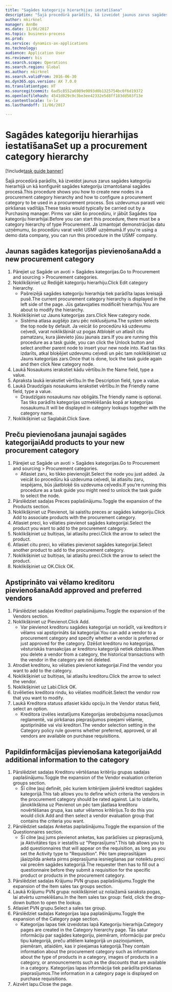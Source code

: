 ```yaml
--- 
title: "Sagādes kategoriju hierarhijas iestatīšana"
description: "Šajā procedūrā parādīts, kā izveidot jaunus zarus sagādes kategoriju hierarhijā un kā konfigurēt sagādes kategoriju izmantošanai sagādes procesā."
author: mkirknel
manager: AnnBe
ms.date: 11/06/2017
ms.topic: business-process
ms.prod: 
ms.service: dynamics-ax-applications
ms.technology: 
audience: Application User
ms.reviewer: bis
ms.search.scope: Operations
ms.search.region: Global
ms.author: mkirknel
ms.search.validFrom: 2016-06-30
ms.dyn365.ops.version: AX 7.0.0
ms.translationtype: HT
ms.sourcegitcommit: 6ad5c8552a6989e9093d0b1325754bc0f6d19372
ms.openlocfilehash: 4541d029c9c3be3ee42332e5d8ff183dd503f13e
ms.contentlocale: lv-lv
ms.lasthandoff: 11/06/2017

---
```

# <a name="set-up-a-procurement-category-hierarchy"></a><span data-ttu-id="f3506-103">Sagādes kategoriju hierarhijas iestatīšana</span><span class="sxs-lookup"><span data-stu-id="f3506-103">Set up a procurement category hierarchy</span></span>

[!include[task guide banner](../../includes/task-guide-banner.md)]

<span data-ttu-id="f3506-104">Šajā procedūrā parādīts, kā izveidot jaunus zarus sagādes kategoriju hierarhijā un kā konfigurēt sagādes kategoriju izmantošanai sagādes procesā.</span><span class="sxs-lookup"><span data-stu-id="f3506-104">This procedure shows you how to create new nodes in a procurement category hierarchy and how to configure a procurement category to be used in a procurement process.</span></span> <span data-ttu-id="f3506-105">Šos uzdevumus parasti veic pirkšanas vadītājs.</span><span class="sxs-lookup"><span data-stu-id="f3506-105">These tasks would typically be carried out by a Purchasing manager.</span></span> <span data-ttu-id="f3506-106">Pirms var sākt šo procedūru, ir jābūt Sagādes tipa kategoriju hierarhijai.</span><span class="sxs-lookup"><span data-stu-id="f3506-106">Before you can start this procedure, there must be a category hierarchy of type Procurement.</span></span> <span data-ttu-id="f3506-107">Ja izmantojat demonstrācijas datu uzņēmumu, šo procedūru varat veikt USMF uzņēmumā.</span><span class="sxs-lookup"><span data-stu-id="f3506-107">If you're using a demo data company, you can run this procedure in the USMF company.</span></span>


## <a name="add-a-new-procurement-category"></a><span data-ttu-id="f3506-108">Jaunas sagādes kategorijas pievienošana</span><span class="sxs-lookup"><span data-stu-id="f3506-108">Add a new procurement category</span></span>
1. <span data-ttu-id="f3506-109">Pārejiet uz Sagāde un avoti > Sagādes kategorijas.</span><span class="sxs-lookup"><span data-stu-id="f3506-109">Go to Procurement and sourcing > Procurement categories.</span></span>
2. <span data-ttu-id="f3506-110">Noklikšķiniet uz Rediģēt kategoriju hierarhiju.</span><span class="sxs-lookup"><span data-stu-id="f3506-110">Click Edit category hierarchy.</span></span>
    * <span data-ttu-id="f3506-111">Pašreizējā sagādes kategoriju hierarhija tiek parādīta lapas kreisajā pusē.</span><span class="sxs-lookup"><span data-stu-id="f3506-111">The current procurement category hierarchy is displayed in the left side of the page.</span></span> <span data-ttu-id="f3506-112">Jūs gatavojaties modificēt hierarhiju.</span><span class="sxs-lookup"><span data-stu-id="f3506-112">You  are about to modify the hierarchy.</span></span>  
3. <span data-ttu-id="f3506-113">Noklikšķiniet uz Jauns kategorijas zars.</span><span class="sxs-lookup"><span data-stu-id="f3506-113">Click New category node.</span></span>
    * <span data-ttu-id="f3506-114">Sistēma atlasa augšējo zaru pēc noklusējuma.</span><span class="sxs-lookup"><span data-stu-id="f3506-114">The system selects the top node by default.</span></span> <span data-ttu-id="f3506-115">Ja veicāt šo procedūru kā uzdevumu ceļvedi, varat noklikšķināt uz pogas Atbloķēt un atlasīt citu pamatzaru, kura jāievieto jūsu jaunais zars.</span><span class="sxs-lookup"><span data-stu-id="f3506-115">If you are running this procedure as a task guide, you can click the Unlock button and select another parent node to insert your new node into.</span></span> <span data-ttu-id="f3506-116">Kad tas tiks izdarīts, atkal bloķējiet uzdevumu ceļvedi un pēc tam noklikšķiniet uz Jauns kategorijas zars.</span><span class="sxs-lookup"><span data-stu-id="f3506-116">Once that is done, lock the task guide again and then click New category node.</span></span>  
4. <span data-ttu-id="f3506-117">Laukā Nosaukums ierakstiet kādu vērtību.</span><span class="sxs-lookup"><span data-stu-id="f3506-117">In the Name field, type a value.</span></span>
5. <span data-ttu-id="f3506-118">Apraksta laukā ierakstiet vērtību.</span><span class="sxs-lookup"><span data-stu-id="f3506-118">In the Description field, type a value.</span></span>
6. <span data-ttu-id="f3506-119">Laukā Draudzīgais nosaukums ierakstiet vērtību.</span><span class="sxs-lookup"><span data-stu-id="f3506-119">In the Friendly name field, type a value.</span></span>
    * <span data-ttu-id="f3506-120">Draudzīgais nosaukums nav obligāts.</span><span class="sxs-lookup"><span data-stu-id="f3506-120">The friendly name is optional.</span></span> <span data-ttu-id="f3506-121">Tas tiks parādīts kategorijas uzmeklēšanās kopā ar kategorijas nosaukumu.</span><span class="sxs-lookup"><span data-stu-id="f3506-121">It will be displayed in category lookups together with the category name.</span></span>  
7. <span data-ttu-id="f3506-122">Noklikšķiniet uz Saglabāt.</span><span class="sxs-lookup"><span data-stu-id="f3506-122">Click Save.</span></span>

## <a name="add-products-to-your-new-procurement-category"></a><span data-ttu-id="f3506-123">Preču pievienošana jaunajai sagādes kategorijai</span><span class="sxs-lookup"><span data-stu-id="f3506-123">Add products to your new procurement category</span></span>
1. <span data-ttu-id="f3506-124">Pārejiet uz Sagāde un avoti > Sagādes kategorijas.</span><span class="sxs-lookup"><span data-stu-id="f3506-124">Go to Procurement and sourcing > Procurement categories.</span></span>
    * <span data-ttu-id="f3506-125">Atlasiet zaru, ko tikko pievienojāt.</span><span class="sxs-lookup"><span data-stu-id="f3506-125">Select the node you just added.</span></span> <span data-ttu-id="f3506-126">Ja veicāt šo procedūru kā uzdevuma ceļvedi, lai atlasītu zaru, iespējams, būs jāatbloķē šis uzdevuma ceļvedis.</span><span class="sxs-lookup"><span data-stu-id="f3506-126">If you’re running this procedure as a task guide you might need to unlock the task guide to select the node.</span></span>  
2. <span data-ttu-id="f3506-127">Pārslēdziet sadaļas Preces paplašinājumu.</span><span class="sxs-lookup"><span data-stu-id="f3506-127">Toggle the expansion of the Products section.</span></span>
3. <span data-ttu-id="f3506-128">Noklikšķiniet uz Pievienot, lai saistītu preces ar sagādes kategoriju.</span><span class="sxs-lookup"><span data-stu-id="f3506-128">Click Add to associate products with the procurement category.</span></span>
4. <span data-ttu-id="f3506-129">Atlasiet preci, ko vēlaties pievienot sagādes kategorijai.</span><span class="sxs-lookup"><span data-stu-id="f3506-129">Select the product you want to add to the procurement category.</span></span>
5. <span data-ttu-id="f3506-130">Noklikšķiniet uz bultiņas, lai atlasītu preci.</span><span class="sxs-lookup"><span data-stu-id="f3506-130">Click the arrow to select the product.</span></span>
6. <span data-ttu-id="f3506-131">Atlasiet citu preci, ko vēlaties pievienot sagādes kategorijai.</span><span class="sxs-lookup"><span data-stu-id="f3506-131">Select another product to add to the procurement category.</span></span>
7. <span data-ttu-id="f3506-132">Noklikšķiniet uz bultiņas, lai atlasītu preci.</span><span class="sxs-lookup"><span data-stu-id="f3506-132">Click the arrow to select the product.</span></span>
8. <span data-ttu-id="f3506-133">Noklikšķiniet uz OK.</span><span class="sxs-lookup"><span data-stu-id="f3506-133">Click OK.</span></span>

## <a name="add-approved-and-preferred-vendors"></a><span data-ttu-id="f3506-134">Apstiprināto vai vēlamo kreditoru pievienošana</span><span class="sxs-lookup"><span data-stu-id="f3506-134">Add approved and preferred vendors</span></span>
1. <span data-ttu-id="f3506-135">Pārslēdziet sadaļas Kreditori paplašinājumu.</span><span class="sxs-lookup"><span data-stu-id="f3506-135">Toggle the expansion of the Vendors section.</span></span>
2. <span data-ttu-id="f3506-136">Noklikšķiniet uz Pievienot.</span><span class="sxs-lookup"><span data-stu-id="f3506-136">Click Add.</span></span>
    * <span data-ttu-id="f3506-137">Var pievienot kreditoru sagādes kategorijai un norādīt, vai kreditors ir vēlams vai apstiprināts šai kategorijai.</span><span class="sxs-lookup"><span data-stu-id="f3506-137">You can add a vendor to a procurement category and specify whether a vendor is preferred or just approved for the category.</span></span> <span data-ttu-id="f3506-138">Dzēšot kreditoru no kategorijas, vēsturiskās transakcijas ar kreditoru kategorijā netiek dzēstas.</span><span class="sxs-lookup"><span data-stu-id="f3506-138">When you delete a vendor from a category, the historical transactions with the vendor in the category are not deleted.</span></span>   
3. <span data-ttu-id="f3506-139">Atrodiet kreditoru, ko vēlaties pievienot kategorijai.</span><span class="sxs-lookup"><span data-stu-id="f3506-139">Find the vendor you want to add to the category.</span></span>
4. <span data-ttu-id="f3506-140">Noklikšķiniet uz bultiņas, lai atlasītu kreditoru.</span><span class="sxs-lookup"><span data-stu-id="f3506-140">Click the arrow to select the vendor.</span></span>
5. <span data-ttu-id="f3506-141">Noklikšķiniet uz Labi.</span><span class="sxs-lookup"><span data-stu-id="f3506-141">Click OK.</span></span>
6. <span data-ttu-id="f3506-142">Izvēlieties kreditora rindu, ko vēlaties modificēt.</span><span class="sxs-lookup"><span data-stu-id="f3506-142">Select the vendor row that you want to modify.</span></span>
7. <span data-ttu-id="f3506-143">Laukā Kreditora statuss atlasiet kādu opciju.</span><span class="sxs-lookup"><span data-stu-id="f3506-143">In the Vendor status field, select an option.</span></span>
    * <span data-ttu-id="f3506-144">Kreditora izvēles iestatījums Kategorijas ierobežojuma nosacījumos reglamentē, vai pirkšanas pieprasījumos pieejami vēlamie, apstiprinātie vai visi kreditori.</span><span class="sxs-lookup"><span data-stu-id="f3506-144">The vendor selection setting in the Category policy rule governs whether preferred, approved, or all vendors are available on purchase requisitions.</span></span>   

## <a name="add-additional-information-to-the-category"></a><span data-ttu-id="f3506-145">Papildinformācijas pievienošana kategorijai</span><span class="sxs-lookup"><span data-stu-id="f3506-145">Add additional information to the category</span></span>
1. <span data-ttu-id="f3506-146">Pārslēdziet sadaļas Kreditoru vērtēšanas kritēriju grupas sadaļas paplašinājumu.</span><span class="sxs-lookup"><span data-stu-id="f3506-146">Toggle the expansion of the Vendor evaluation criterion groups section.</span></span>
    * <span data-ttu-id="f3506-147">Šī cilne ļauj definēt, pēc kuriem kritērijiem jāvērtē kreditori sagādes kategorijā.</span><span class="sxs-lookup"><span data-stu-id="f3506-147">This tab allows you to define which criteria the vendors in the procurement category should be rated against.</span></span> <span data-ttu-id="f3506-148">Lai to izdarītu, jānoklikšķina uz Pievienot un pēc tam jāatlasa kreditoru novērtēšanas grupa, kas satur vēlamos kritērijus.</span><span class="sxs-lookup"><span data-stu-id="f3506-148">To do this you would click Add and then select a vendor evaluation group that contains the criteria you want.</span></span>  
2. <span data-ttu-id="f3506-149">Pārslēdziet sadaļas Anketas paplašinājumu.</span><span class="sxs-lookup"><span data-stu-id="f3506-149">Toggle the expansion of the Questionnaires section.</span></span>
    * <span data-ttu-id="f3506-150">Šī cilne ļauj jums pievienot anketas, kas parādīsies uz pieprasījumā, ja Aktivitātes tips ir iestatīts uz "Pieprasījums".</span><span class="sxs-lookup"><span data-stu-id="f3506-150">This tab allows you to add questionnaires that will appear on the requisition, as long as you set the Activity type to "Requisition".</span></span> <span data-ttu-id="f3506-151">Pēc tam pieprasītājam jāaizpilda anketa pirms pieprasījuma iesniegšanas par noteiktu preci vai precēm sagādes kategorijā.</span><span class="sxs-lookup"><span data-stu-id="f3506-151">The requester then has to fill out a questionnaire before they submit a requisition for the specific product or products in the procurement category.</span></span>  
3. <span data-ttu-id="f3506-152">Pārslēdziet sadaļas Krājumu PVN grupas paplašinājumu.</span><span class="sxs-lookup"><span data-stu-id="f3506-152">Toggle the expansion of the Item sales tax groups section.</span></span>
4. <span data-ttu-id="f3506-153">Laukā Krājumu PVN grupa: noklikšķiniet uz nolaižamā saraksta pogas, lai atvērtu uzmeklēšanu.</span><span class="sxs-lookup"><span data-stu-id="f3506-153">In the Item sales tax group: field, click the drop-down button to open the lookup.</span></span>
5. <span data-ttu-id="f3506-154">Atlasiet PVN grupu.</span><span class="sxs-lookup"><span data-stu-id="f3506-154">Select a sales tax group.</span></span>
6. <span data-ttu-id="f3506-155">Pārslēdziet sadaļas Kategorijas lapa paplašinājumu.</span><span class="sxs-lookup"><span data-stu-id="f3506-155">Toggle the expansion of the Category page section.</span></span>
    * <span data-ttu-id="f3506-156">Kategorijas lapas tiek izveidotas lapā Kategoriju hierarhija.</span><span class="sxs-lookup"><span data-stu-id="f3506-156">Category pages are created in the Category hierarchy page.</span></span> <span data-ttu-id="f3506-157">Tās satur informāciju par sagādes kategoriju, piemēram, informāciju par preču tipu kategorijā, preču attēliem kategorijā un paziņojumiem, piemēram, atlaidēm, kas ir pieejamas kategorijā.</span><span class="sxs-lookup"><span data-stu-id="f3506-157">They contain information about the procurement category such as information about the type of products in a category, images of products in a category, or announcements such as the discounts that are available in a category.</span></span> <span data-ttu-id="f3506-158">Kategorijas lapas informācija tiek parādīta pirkšanas pieprasījumos.</span><span class="sxs-lookup"><span data-stu-id="f3506-158">The information in a category page is displayed on purchase requisitions.</span></span>  
7. <span data-ttu-id="f3506-159">Aizvērt lapu.</span><span class="sxs-lookup"><span data-stu-id="f3506-159">Close the page.</span></span>



